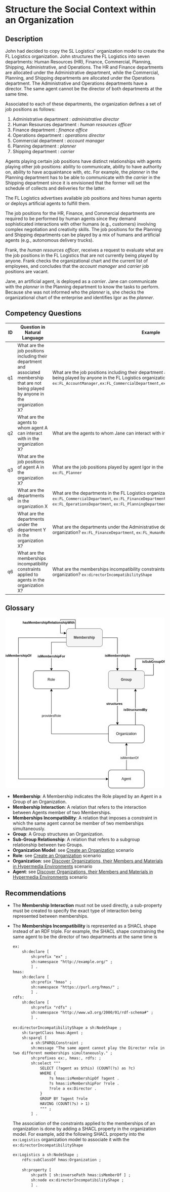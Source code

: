 # Structure the Social Context within an Organization

## Description
John had decided to copy the SL Logistics' organization model to create the FL Logistics organization. John structures the FL Logistics into seven departments: Human Resources (HR), Finance, Commercial, Planning, Shipping, Administrative, and Operations. The HR and Finance departments are allocated under the Administrative department, while the Commercial, Planning, and Shipping departments are allocated under the Operations department. The Administrative and Operations departments have a director. The same agent cannot be the director of both departments at the same time.

Associated to each of these departments, the organization defines a set of job positions as follows:
1. Administrative department : _administrative director_
2. Human Resources department : _human resources officer_
3. Finance department : _finance office_
4. Operations department : _operations director_
5. Commercial department : _account manager_
6. Planning department : _planner_
7. Shipping department : _carrier_

Agents playing certain job positions have distinct relationships with agents playing other job positions: ability to communicate, ability to have authority on, ability to have acquaintance with, etc. For example, the _planner_ in the Planning department has to be able to communicate with the _carrier_ in the Shipping department since it is envisioned that the former will set the schedule of collects and deliveries for the latter.

The FL Logistics advertises available job positions and hires human agents or deploys artificial agents to fulfill them.

The job positions for the HR, Finance, and Commercial departments are required to be performed by human agents since they demand sophisticated interactions with other humans (e.g., customers) involving complex negotiation and creativity skills. The job positions for the Planning and Shipping departments can be played by a mix of humans and artificial agents (e.g., autonomous delivery trucks).

Frank, the _human resources officer_, receives a request to evaluate what are the job positions in the FL Logistics that are not currently being played by anyone. Frank checks the organizational chart and the current list of employees, and concludes that the _account manager_ and _carrier_ job positions are vacant.

Jane, an artificial agent, is deployed as a  _carrier_. Jane can communicate with the _planner_ in the Planning department to know the tasks to perform. Because she was not informed who the _planner_ is, she checks the organizational chart of the enterprise and identifies Igor as the _planner_.

## Competency Questions

| ID | Question in Natural Language | Example |
|----|------------------------------|---------|
| q1 | What are the job positions including their department and associated membership that are not being played by anyone in the organization X?      | What are the job positions including their department and associated membership that are not being played by anyone in the FL Logistics organization? `ex:FL_AccountManager,ex:FL_CommercialDepartment,ex:AccountManager_Commercial_Membership`                                                    |
| q2 | What are the agents to whom agent A can interact with in the organization X?                                                                    | What are the agents to whom Jane can interact with in the FL Logistics organization? `ex:Igor`                                             |
| q3 | What are the job positions of agent A in the organization X?        | What are the job positions played by agent Igor in the FL Logistics organization? `ex:FL_Planner`                                          |
| q4 | What are the departments in the organization X                      | What are the departments in the FL Logistics organization? `ex:FL_AdministrativeDepartment`, `ex:FL_CommercialDepartment`, `ex:FL_FinanceDepartment`, `ex:FL_HumanResourcesDepartment`, `ex:FL_OperationsDepartment`, `ex:FL_PlanningDepartment`, `ex:FL_ShippingDepartment`                       |
| q5 | What are the departments under the department Y in the organization X?                                                                          | What are the departments under the Administrative department in the FL Logistics organization? `ex:FL_FinanceDepartment`, `ex:FL_HumanResourcesDepartment`                                                             |
| q6 | What are the memberships incompatibility constraints applied to agents in the organization X?                                                   | What are the memberships incompatibility constraints applied to agents in the FL Logistics organization? `ex:directorIncompatibilityShape` |

## Glossary

![image](structure-organization.png)

* **Membership**: A Membership indicates the Role played by an Agent in a Group of an Organization.
* **Membership Interaction**: A relation that refers to the interaction between Agents member of two Memberships.
* **Memberships Incompatibility**: A relation that imposes a constraint in which the same agent cannot be member of two memberships simultaneously.
* **Group**: A Group structures an Organization.
* **Sub-Group Relationship**: A relation that refers to a subgroup relationship between two Groups.
* **Organization Model**: see [Create an Organization](https://github.com/HyperAgents/hmas/blob/master/domains/logistics/create-organization/README.md) scenario
* **Role**: see [Create an Organization](https://github.com/HyperAgents/hmas/blob/master/domains/logistics/create-organization/README.md) scenario
* **Organization**: see [Discover Organizations, their Members and Materials in Hypermedia Environments](https://github.com/HyperAgents/hmas/blob/master/domains/manufacturing-environments/discover-organization/README.md) scenario
* **Agent**: see [Discover Organizations, their Members and Materials in Hypermedia Environments](https://github.com/HyperAgents/hmas/blob/master/domains/manufacturing-environments/discover-organization/README.md) scenario

## Recommendations

* The **Membership Interaction** must not be used directly, a sub-property must be created to specify the exact type of interaction being represented between memberships.

* The **Memberships Incompatibility** is represented as a SHACL shape instead of an RDF triple. For example, the SHACL shape constraining the same agent to be the director of two departments at the same time is

    ```
    ex:
        sh:declare [
            sh:prefix "ex" ;
            sh:namespace "http://example.org/" ;
            ] .
    hmas:
        sh:declare [
            sh:prefix "hmas" ;
            sh:namespace "https://purl.org/hmas/" ;
            ] .
    rdfs:
        sh:declare [
            sh:prefix "rdfs" ;
            sh:namespace "http://www.w3.org/2000/01/rdf-schema#" ;
            ] .

    ex:directorIncompatibilityShape a sh:NodeShape ;
        sh:targetClass hmas:Agent ;
        sh:sparql [
            a sh:SPARQLConstraint ;
            sh:message "The same agent cannot play the Director role in two different memberships simultaneously." ;
            sh:prefixes ex:, hmas:, rdfs: ;
            sh:select """
                SELECT (?agent as $this) (COUNT(?s) as ?c)
                WHERE {
                    ?s hmas:isMembershipOf ?agent .
                    ?s hmas:isMembershipFor ?role .
                    ?role a ex:Director .
                }
                GROUP BY ?agent ?role
                HAVING (COUNT(?s) > 1)
			    """ ;
            ] .
    ```
    
    The association of the constraints applied to the memberships of an organization is done by adding a SHACL property in the organization model. For example, add the following SHACL property into the `ex:Logistics` organization model to associate it with the `ex:directorIncompatibilityShape`
    
    ```
    ex:Logistics a sh:NodeShape ;
        rdfs:subClassOf hmas:Organization ;
        
        sh:property [
            sh:path [ sh:inversePath hmas:isMemberOf ] ;
            sh:node ex:directorIncompatibilityShape ;
            ] .
    ```
